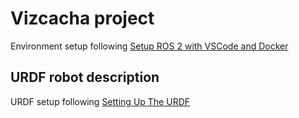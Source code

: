 
# Vizcacha project

Environment setup following [Setup ROS 2 with VSCode and Docker](https://docs.ros.org/en/foxy/How-To-Guides/Setup-ROS-2-with-VSCode-and-Docker-Container.html)

## URDF robot description
URDF setup following [Setting Up The URDF](https://docs.nav2.org/setup_guides/urdf/setup_urdf.html)

